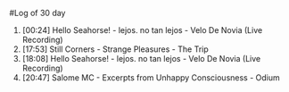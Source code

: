 #Log of 30 day

1. [00:24] Hello Seahorse! - lejos. no tan lejos - Velo De Novia (Live Recording)
1. [17:53] Still Corners - Strange Pleasures - The Trip
1. [18:08] Hello Seahorse! - lejos. no tan lejos - Velo De Novia (Live Recording)
1. [20:47] Salome MC - Excerpts from Unhappy Consciousness - Odium
